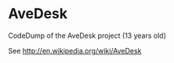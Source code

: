 # AveDesk
CodeDump of the AveDesk project (13 years old)


See http://en.wikipedia.org/wiki/AveDesk
